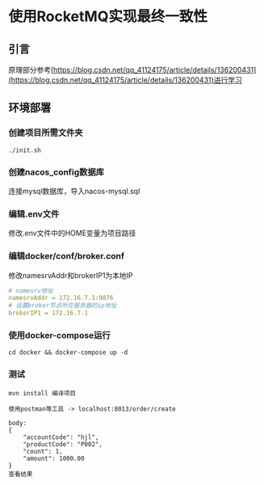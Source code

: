 # 使用RocketMQ实现最终一致性

## 引言

原理部分参考[https://blog.csdn.net/qq_41124175/article/details/136200431](https://blog.csdn.net/qq_41124175/article/details/136200431)进行学习

## 环境部署

### 创建项目所需文件夹

```shell
./init.sh
```

### 创建nacos_config数据库

连接mysql数据库，导入nacos-mysql.sql

### 编辑.env文件

修改.env文件中的HOME变量为项目路径

### 编辑docker/conf/broker.conf

修改namesrvAddr和brokerIP1为本地IP

```yml
# namesrv地址
namesrvAddr = 172.16.7.1:9876
# 设置broker节点所在服务器的ip地址 
brokerIP1 = 172.16.7.1
```

### 使用docker-compose运行

```shell
cd docker && docker-compose up -d
```


### 测试

```shell
mvn install 编译项目

使用postman等工具 -> localhost:8013/order/create 

body:
{
    "accountCode": "hjl",
    "productCode": "P002",
    "count": 1,
    "amount": 1000.00
}
查看结果
```
